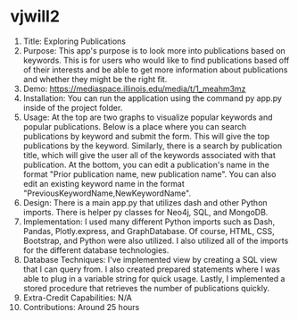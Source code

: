 # vjwill2

1. Title: Exploring Publications
2. Purpose: This app's purpose is to look more into publications based on keywords. This is for users who would like to find publications based off of their interests and be able to get more information about publications and whether they might be the right fit.
3. Demo: https://mediaspace.illinois.edu/media/t/1_meahm3mz
4. Installation: You can run the application using the command py app.py inside of the project folder.
5. Usage: At the top are two graphs to visualize popular keywords and popular publications. Below is a place where you can search publications by keyword and submit the form. This will give the top publications by the keyword. Similarly, there is a search by publication title, which will give the user all of the keywords associated with that publication. At the bottom, you can edit a publication's name in the format "Prior publication name, new publication name". You can also edit an existing keyword name in the format "PreviousKeywordName,NewKeywordName".
6. Design: There is a main app.py that utilizes dash and other Python imports. There is helper py classes for Neo4j, SQL, and MongoDB.
7. Implementation: I used many different Python imports such as Dash, Pandas, Plotly.express, and GraphDatabase. Of course, HTML, CSS, Bootstrap, and Python were also utilized. I also utilized all of the imports for the different database technologies.
8. Database Techniques: I've implemented view by creating a SQL view that I can query from. I also created prepared statements where I was able to plug in a variable string for quick usage. Lastly, I implemented a stored procedure that retrieves the number of publications quickly.
9. Extra-Credit Capabilities: N/A
10. Contributions: Around 25 hours
